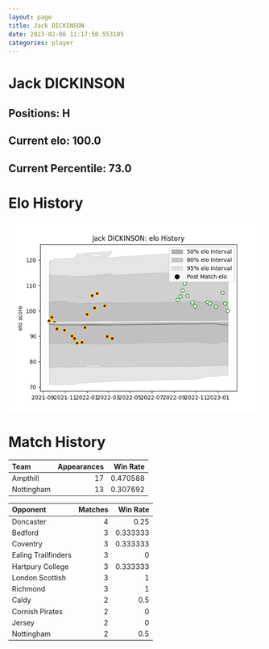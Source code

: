 ```yaml
---  
layout: page  
title: Jack DICKINSON  
date: 2023-02-06 11:17:50.553105  
categories: player  
---
```

# Jack DICKINSON

## Positions: H

## Current elo: 100.0

## Current Percentile: 73.0

# Elo History


![elo history](history_JackDICKINSON.png)
# Match History


| Team       |   Appearances |   Win Rate |
|:-----------|--------------:|-----------:|
| Ampthill   |            17 |   0.470588 |
| Nottingham |            13 |   0.307692 |

| Opponent            |   Matches |   Win Rate |
|:--------------------|----------:|-----------:|
| Doncaster           |         4 |   0.25     |
| Bedford             |         3 |   0.333333 |
| Coventry            |         3 |   0.333333 |
| Ealing Trailfinders |         3 |   0        |
| Hartpury College    |         3 |   0.333333 |
| London Scottish     |         3 |   1        |
| Richmond            |         3 |   1        |
| Caldy               |         2 |   0.5      |
| Cornish Pirates     |         2 |   0        |
| Jersey              |         2 |   0        |
| Nottingham          |         2 |   0.5      |
